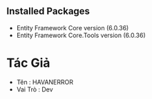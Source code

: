 ﻿## Installed Packages
- Entity Framework Core version (6.0.36)
- Entity Framework Core.Tools version (6.0.36)
# Tác Giả
- Tên : HAVANERROR
- Vai Trò : Dev 

